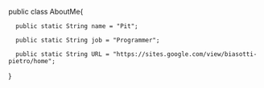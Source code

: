 public class AboutMe{

      public static String name = "Pit";
   
      public static String job = "Programmer";
    
      public static String URL = "https://sites.google.com/view/biasotti-pietro/home";
                   
}
